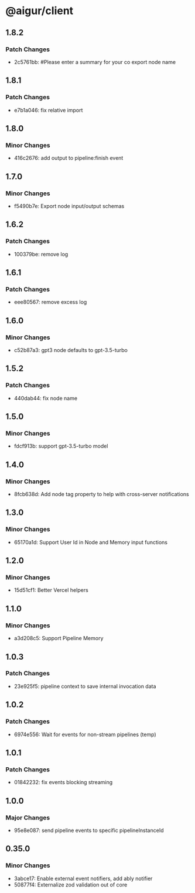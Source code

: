 # @aigur/client

## 1.8.2

### Patch Changes

- 2c5761bb: #Please enter a summary for your co
  export node name

## 1.8.1

### Patch Changes

- e7b1a046: fix relative import

## 1.8.0

### Minor Changes

- 416c2676: add output to pipeline:finish event

## 1.7.0

### Minor Changes

- f5490b7e: Export node input/output schemas

## 1.6.2

### Patch Changes

- 100379be: remove log

## 1.6.1

### Patch Changes

- eee80567: remove excess log

## 1.6.0

### Minor Changes

- c52b87a3: gpt3 node defaults to gpt-3.5-turbo

## 1.5.2

### Patch Changes

- 440dab44: fix node name

## 1.5.0

### Minor Changes

- fdcf913b: support gpt-3.5-turbo model

## 1.4.0

### Minor Changes

- 8fcb638d: Add node tag property to help with cross-server notifications

## 1.3.0

### Minor Changes

- 65170a1d: Support User Id in Node and Memory input functions

## 1.2.0

### Minor Changes

- 15d51cf1: Better Vercel helpers

## 1.1.0

### Minor Changes

- a3d208c5: Support Pipeline Memory

## 1.0.3

### Patch Changes

- 23e925f5: pipeline context to save internal invocation data

## 1.0.2

### Patch Changes

- 6974e556: Wait for events for non-stream pipelines (temp)

## 1.0.1

### Patch Changes

- 01842232: fix events blocking streaming

## 1.0.0

### Major Changes

- 95e8e087: send pipeline events to specific pipelineInstanceId

## 0.35.0

### Minor Changes

- 3abce17: Enable external event notifiers, add ably notifier
- 50877f4: Externalize zod validation out of core

